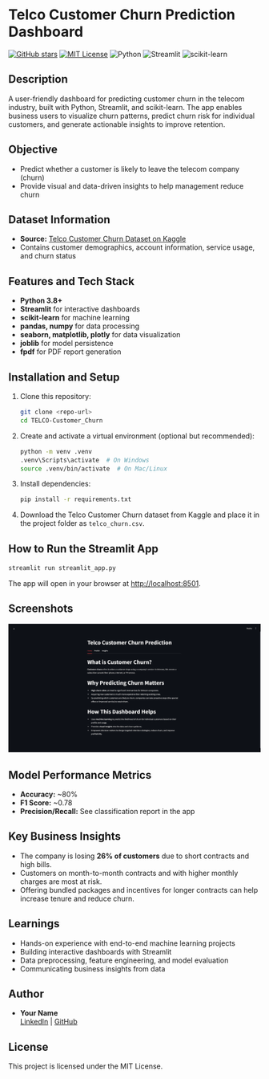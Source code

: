# Telco Customer Churn Prediction Dashboard

[![GitHub stars](https://img.shields.io/github/stars/yourusername/your-repo?style=social)](https://github.com/yourusername/your-repo)
[![MIT License](https://img.shields.io/badge/license-MIT-green.svg)](LICENSE)
![Python](https://img.shields.io/badge/Python-3.8%2B-blue?logo=python)
![Streamlit](https://img.shields.io/badge/Streamlit-Enabled-red?logo=streamlit)
![scikit-learn](https://img.shields.io/badge/scikit--learn-ML-orange?logo=scikit-learn)

## Description
A user-friendly dashboard for predicting customer churn in the telecom industry, built with Python, Streamlit, and scikit-learn. The app enables business users to visualize churn patterns, predict churn risk for individual customers, and generate actionable insights to improve retention.

## Objective
- Predict whether a customer is likely to leave the telecom company (churn)
- Provide visual and data-driven insights to help management reduce churn

## Dataset Information
- **Source:** [Telco Customer Churn Dataset on Kaggle](https://www.kaggle.com/blastchar/telco-customer-churn)
- Contains customer demographics, account information, service usage, and churn status

## Features and Tech Stack
- **Python 3.8+**
- **Streamlit** for interactive dashboards
- **scikit-learn** for machine learning
- **pandas, numpy** for data processing
- **seaborn, matplotlib, plotly** for data visualization
- **joblib** for model persistence
- **fpdf** for PDF report generation

## Installation and Setup
1. Clone this repository:
   ```bash
   git clone <repo-url>
   cd TELCO-Customer_Churn
   ```
2. Create and activate a virtual environment (optional but recommended):
   ```bash
   python -m venv .venv
   .venv\Scripts\activate  # On Windows
   source .venv/bin/activate  # On Mac/Linux
   ```
3. Install dependencies:
   ```bash
   pip install -r requirements.txt
   ```
4. Download the Telco Customer Churn dataset from Kaggle and place it in the project folder as `telco_churn.csv`.

## How to Run the Streamlit App
```bash
streamlit run streamlit_app.py
```
The app will open in your browser at [http://localhost:8501](http://localhost:8501).

## Screenshots
![alt text](image.png)


## Model Performance Metrics
- **Accuracy:** ~80%
- **F1 Score:** ~0.78
- **Precision/Recall:** See classification report in the app

## Key Business Insights
- The company is losing **26% of customers** due to short contracts and high bills.
- Customers on month-to-month contracts and with higher monthly charges are most at risk.
- Offering bundled packages and incentives for longer contracts can help increase tenure and reduce churn.

## Learnings
- Hands-on experience with end-to-end machine learning projects
- Building interactive dashboards with Streamlit
- Data preprocessing, feature engineering, and model evaluation
- Communicating business insights from data

## Author
- **Your Name**  
  [LinkedIn](https://www.linkedin.com/) | [GitHub](https://github.com/)

## License
This project is licensed under the MIT License.
